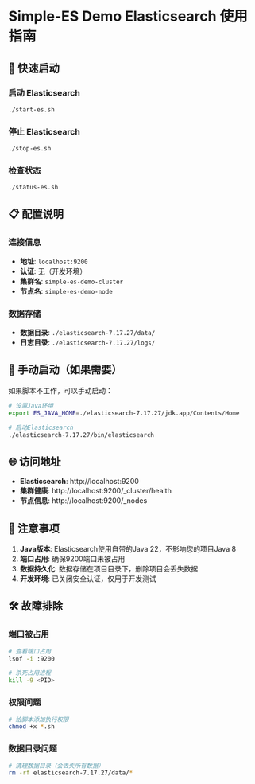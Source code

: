 # Simple-ES Demo Elasticsearch 使用指南

## 🚀 快速启动

### 启动 Elasticsearch

```bash
./start-es.sh
```

### 停止 Elasticsearch

```bash
./stop-es.sh
```

### 检查状态

```bash
./status-es.sh
```

## 📋 配置说明

### 连接信息

- **地址**: `localhost:9200`
- **认证**: 无（开发环境）
- **集群名**: `simple-es-demo-cluster`
- **节点名**: `simple-es-demo-node`

### 数据存储

- **数据目录**: `./elasticsearch-7.17.27/data/`
- **日志目录**: `./elasticsearch-7.17.27/logs/`

## 🔧 手动启动（如果需要）

如果脚本不工作，可以手动启动：

```bash
# 设置Java环境
export ES_JAVA_HOME=./elasticsearch-7.17.27/jdk.app/Contents/Home

# 启动Elasticsearch
./elasticsearch-7.17.27/bin/elasticsearch
```

## 🌐 访问地址

- **Elasticsearch**: http://localhost:9200
- **集群健康**: http://localhost:9200/_cluster/health
- **节点信息**: http://localhost:9200/_nodes

## 📝 注意事项

1. **Java版本**: Elasticsearch使用自带的Java 22，不影响您的项目Java 8
2. **端口占用**: 确保9200端口未被占用
3. **数据持久化**: 数据存储在项目目录下，删除项目会丢失数据
4. **开发环境**: 已关闭安全认证，仅用于开发测试

## 🛠️ 故障排除

### 端口被占用

```bash
# 查看端口占用
lsof -i :9200

# 杀死占用进程
kill -9 <PID>
```

### 权限问题

```bash
# 给脚本添加执行权限
chmod +x *.sh
```

### 数据目录问题

```bash
# 清理数据目录（会丢失所有数据）
rm -rf elasticsearch-7.17.27/data/*
```
